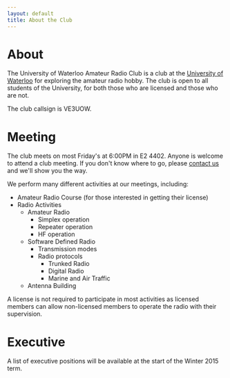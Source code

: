 ```yaml
---
layout: default
title: About the Club
---
```


# About

The University of Waterloo Amateur Radio Club is a club at the
[University of Waterloo](https://uwaterloo.ca) for exploring
the amateur radio hobby. The club is open to all students of the University, for both
those who are licensed and those who are not.

The club callsign is VE3UOW.

# Meeting

The club meets on most Friday's at 6:00PM in E2 4402. Anyone is welcome
to attend a club meeting. If you don't know where to go,
please [contact us]({{site.url}}/contact/) and we'll show you the way.

We perform many different activities at our meetings, including:

- Amateur Radio Course (for those interested in getting their license)
- Radio Activities
	- Amateur Radio
		- Simplex operation
		- Repeater operation
		- HF operation
	- Software Defined Radio
		- Transmission modes
		- Radio protocols
			- Trunked Radio
			- Digital Radio
			- Marine and Air Traffic
	- Antenna Building

A license is not required to participate in most activities as licensed
members can allow non-licensed members to operate the radio with their
supervision.

# Executive

A list of executive positions will be available at the start of the
Winter 2015 term.
